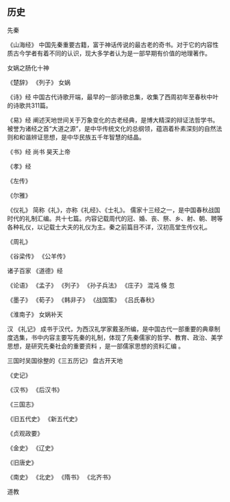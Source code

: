 ## 历史















先秦

《山海经》
中国先秦重要古籍，富于神话传说的最古老的奇书。对于它的内容性质古今学者有着不同的认识，现大多学者认为是一部早期有价值的地理著作。

女娲之肠化十神

《楚辞》
《列子》
女娲

《诗》经
中国古代诗歌开端，最早的一部诗歌总集，收集了西周初年至春秋中叶的诗歌共311篇。


《易》经
阐述天地世间关于万象变化的古老经典，是博大精深的辩证法哲学书。被誉为诸经之首“大道之源”，是中华传统文化的总纲领，蕴涵着朴素深刻的自然法则和和谐辨证思想，是中华民族五千年智慧的结晶。

《书》经 尚书
昊天上帝

《孝》经

《左传》



《尔雅》


《仪礼》
简称《礼》，亦称《礼经》、《士礼》。
儒家十三经之一，是中国春秋战国时代的礼制汇编。共十七篇。内容记载周代的冠、婚、丧、祭、乡、射、朝、聘等各种礼仪，以记载士大夫的礼仪为主。秦之前篇目不详，汉初高堂生传仪礼。

《周礼》

《谷梁传》
《公羊传》

诸子百家
《道德》经

《论语》
《孟子》
《列子》
《孙子兵法》
《庄子》
混沌
倏
忽

《墨子》
《荀子》
《韩非子》
《战国策》
《吕氏春秋》

《淮南子》
女娲补天

汉
《礼记》
成书于汉代，为西汉礼学家戴圣所编，是中国古代一部重要的典章制度选集，书中内容主要写先秦的礼制，体现了先秦儒家的哲学、教育、政治、美学思想，是研究先秦社会的重要资料 ，是一部儒家思想的资料汇编 。


三国时吴国徐整的《三五历记》
盘古开天地

《史记》

《汉书》
《后汉书》

《三国志》

《旧五代史》
《新五代史》

《贞观政要》


《金史》
《辽史》

《旧唐史》

《南史》
《北史》
《隋书》
《北齐书》


道教












